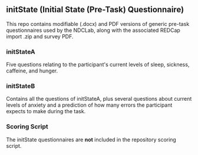 ## initState (Initial State (Pre-Task) Questionnaire)

This repo contains modifiable (.docx) and PDF versions of generic pre-task questionnaires used by the NDCLab, along with the associated REDCap import .zip and survey PDF.

### initStateA
Five questions relating to the participant's current levels of sleep, sickness, caffeine, and hunger.

### initStateB
Contains all the questions of initStateA, plus several questions about current levels of anxiety and a prediction of how many errors the participant expects to make during the task.


### Scoring Script
The initState questionnaires are **not** included in the repository scoring script.